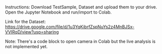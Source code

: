 Instructions: Download TestSample, Dataset and upload them to your drive.
              Open the Jupyter Notebook and run/import to Colab.

Link for the Dataset: https://drive.google.com/file/d/1u3YqKibrfZspNuYs2z4MnBJSx-VVIRqD/view?usp=sharing

Note: There's a code block to open camera in Colab but the live analysis is not implemented yet.
